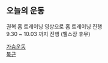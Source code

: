## 오늘의 운동
권혁 홈 트레이닝 영상으로 홈 트레이닝 진행 <br>
9.30 ~ 10.03 까지 진행 (헬스장 휴무)

[가슴운동](https://youtu.be/DJPBglSOC88) <br>
[복근](https://youtu.be/c_5ENJWekbQ)
